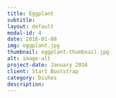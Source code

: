```yaml
---
title: Eggplant
subtitle: 
layout: default
modal-id: 4
date: 2016-01-08
img: eggplant.jpg
thumbnail: eggplant-thumbnail.jpg
alt: image-alt
project-date: January 2016
client: Start Bootstrap
category: Dishes
description: 
---
```


